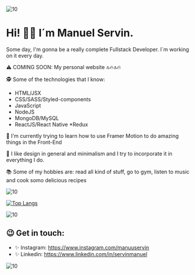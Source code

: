 ![10](https://user-images.githubusercontent.com/55170175/114474409-87dd6800-9bcc-11eb-9ca0-538bd30ae29b.png)

# Hi! 👋🏼 I´m Manuel Servin. 
 Some day, I'm gonna be a really complete Fullstack Developer. I´m working on it every day.
 
 ⚠ COMING SOON: My personal website 🔝🔥🔝🔥

🕵 Some of the technologies that I know: 
* HTML/JSX
* CSS/SASS/Styled-components
* JavaScript 
* NodeJS
* MongoDB/MySQL
* ReactJS/React Native
*Redux

💪 I'm currently trying to learn how to use Framer Motion to do amazing things in the Front-End

 
💯 I like design in general and minimalism and I try to incorporate it in everything I do.


📚 Some of my hobbies are: read all kind of stuff, go to gym, listen to music and cook somo delicious recipes 


![10](https://user-images.githubusercontent.com/55170175/114474409-87dd6800-9bcc-11eb-9ca0-538bd30ae29b.png)



[![Top Langs](https://github-readme-stats.vercel.app/api/top-langs/?username=manuelservin&layout=compact&theme=buefy)](https://github.com/manuelservin/github-readme-stats)



![10](https://user-images.githubusercontent.com/55170175/114474409-87dd6800-9bcc-11eb-9ca0-538bd30ae29b.png)


## 😉 Get in touch: 
* ✨ Instagram: https://www.instagram.com/manuuservin
* ✨ Linkedin: https://www.linkedin.com/in/servinmanuel


![10](https://user-images.githubusercontent.com/55170175/114474409-87dd6800-9bcc-11eb-9ca0-538bd30ae29b.png)


<!--
**manuelservin/manuelservin** is a ✨ _special_  repository because its `README.md` (this file) appears on your GitHub profile.

